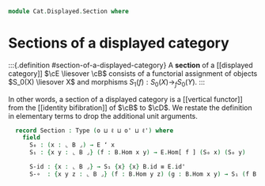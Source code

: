 <!--
```agda
open import Cat.Displayed.Base
open import Cat.Prelude
```
-->

```agda
module Cat.Displayed.Section where
```

# Sections of a displayed category

<!--
```agda
module _ {o ℓ o' ℓ'} {B : Precategory o ℓ} (E : Displayed B o' ℓ') where
  private
    module B = Precategory B
    module E = Displayed E
```
-->

:::{.definition #section-of-a-displayed-category}
A **section** of a [[displayed category]] $\cE \liesover \cB$ consists
of a functorial assignment of objects $S_0(X) \liesover X$ and morphisms
$S_1(f) : S_0(X) \to_f S_0(Y)$.
:::

In other words, a section of a displayed category is a [[vertical
functor]] from the [[identity bifibration]] of $\cB$ to $\cD$. We
restate the definition in elementary terms to drop the additional unit
arguments.

```agda
  record Section : Type (o ⊔ ℓ ⊔ o' ⊔ ℓ') where
    field
      S₀ : (x : ⌞ B ⌟) → E ʻ x
      S₁ : {x y : ⌞ B ⌟} (f : B.Hom x y) → E.Hom[ f ] (S₀ x) (S₀ y)

      S-id : {x : ⌞ B ⌟} → S₁ {x} {x} B.id ≡ E.id'
      S-∘  : {x y z : ⌞ B ⌟} (f : B.Hom y z) (g : B.Hom x y) → S₁ (f B.∘ g) ≡ S₁ f E.∘' S₁ g
```
